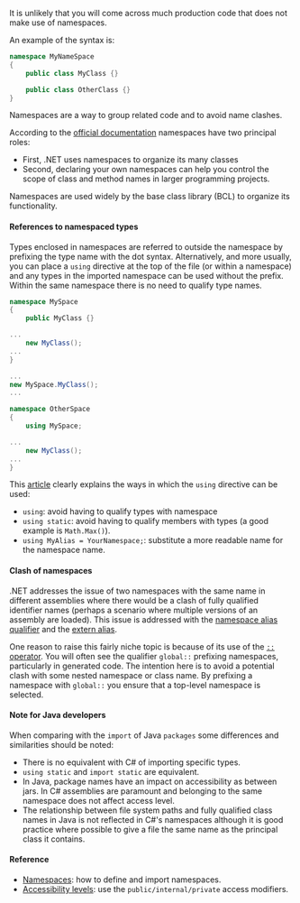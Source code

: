 It is unlikely that you will come across much production code that does not make use of namespaces.

An example of the syntax is:

```csharp
namespace MyNameSpace
{
    public class MyClass {}

    public class OtherClass {}
}
```

Namespaces are a way to group related code and to avoid name clashes.

According to the [official documentation][namespaces] namespaces have two principal roles:

- First, .NET uses namespaces to organize its many classes
- Second, declaring your own namespaces can help you control the scope of class and method names in larger programming projects.

Namespaces are used widely by the base class library (BCL) to organize its functionality.

#### References to namespaced types

Types enclosed in namespaces are referred to outside the namespace by prefixing the type name with the dot syntax. Alternatively, and more usually, you can place a `using` directive at the top of the file (or within a namespace) and any types in the imported namespace can be used without the prefix. Within the same namespace there is no need to qualify type names.

```csharp
namespace MySpace
{
    public MyClass {}

...
    new MyClass();
...
}

...
new MySpace.MyClass();
...

namespace OtherSpace
{
    using MySpace;

...
    new MyClass();
...
}
```

This [article][using] clearly explains the ways in which the `using` directive can be used:

- `using`: avoid having to qualify types with namespace
- `using static`: avoid having to qualify members with types (a good example is `Math.Max()`).
- `using MyAlias = YourNamespace;`: substitute a more readable name for the namespace name.

#### Clash of namespaces

.NET addresses the issue of two namespaces with the same name in different assemblies where there would be a clash of fully qualified identifier names (perhaps a scenario where multiple versions of an assembly are loaded). This issue is addressed with the [namespace alias qualifier][namespace-alias-qualifier] and the [extern alias][extern-alias].

One reason to raise this fairly niche topic is because of its use of the [`::` operator][dot-dot-operator]. You will often see the qualifier `global::` prefixing namespaces, particularly in generated code. The intention here is to avoid a potential clash with some nested namespace or class name. By prefixing a namespace with `global::` you ensure that a top-level namespace is selected.

#### Note for Java developers

When comparing with the `import` of Java `packages` some differences and similarities should be noted:

- There is no equivalent with C# of importing specific types.
- `using static` and `import static` are equivalent.
- In Java, package names have an impact on accessibility as between jars. In C# assemblies are paramount and belonging to the same namespace does not affect access level.
- The relationship between file system paths and fully qualified class names in Java is not reflected in C#'s namespaces although it is good practice where possible to give a file the same name as the principal class it contains.

#### Reference

- [Namespaces][namespaces]: how to define and import namespaces.
- [Accessibility levels][accessibility-levels]: use the `public/internal/private` access modifiers.

[namespaces]: https://docs.microsoft.com/en-us/dotnet/csharp/programming-guide/namespaces/
[accessibility-levels]: https://docs.microsoft.com/en-us/dotnet/csharp/language-reference/keywords/accessibility-levels
[namespace-alias-qualifier]: https://docs.microsoft.com/en-us/dotnet/csharp/language-reference/operators/namespace-alias-qualifier
[extern-alias]: https://docs.microsoft.com/en-us/dotnet/csharp/language-reference/keywords/extern-alias
[using]: https://docs.microsoft.com/en-us/dotnet/csharp/language-reference/keywords/using-directive
[assemblies]: https://docs.microsoft.com/en-us/dotnet/standard/assembly/
[dot-dot-operator]: https://docs.microsoft.com/en-us/dotnet/csharp/language-reference/operators/namespace-alias-qualifier
